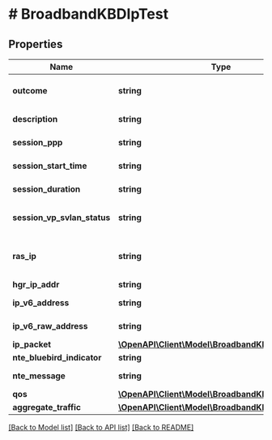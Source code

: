 # # BroadbandKBDIpTest

## Properties

Name | Type | Description | Notes
------------ | ------------- | ------------- | -------------
**outcome** | **string** | The IP test outcome code. | [optional]
**description** | **string** | The IP test description. | [optional]
**session_ppp** | **string** | PPP Session. | [optional]
**session_start_time** | **string** | Session Start Time. | [optional]
**session_duration** | **string** | Session Duration. | [optional]
**session_vp_svlan_status** | **string** | VP or SVLAN Status. | [optional]
**ras_ip** | **string** | RAS (Remote Access Server) IP. | [optional]
**hgr_ip_addr** | **string** | HGR IP. | [optional]
**ip_v6_address** | **string** | IPv6 address. | [optional]
**ip_v6_raw_address** | **string** | IPv6 raw address. | [optional]
**ip_packet** | [**\OpenAPI\Client\Model\BroadbandKBDIpTestPacket**](BroadbandKBDIpTestPacket.md) |  | [optional]
**nte_bluebird_indicator** | **string** | DSL Max. | [optional]
**nte_message** | **string** | NTE Message. | [optional]
**qos** | [**\OpenAPI\Client\Model\BroadbandKBDIpTestQos**](BroadbandKBDIpTestQos.md) |  | [optional]
**aggregate_traffic** | [**\OpenAPI\Client\Model\BroadbandKBDIpTestTraffic**](BroadbandKBDIpTestTraffic.md) |  | [optional]

[[Back to Model list]](../../README.md#models) [[Back to API list]](../../README.md#endpoints) [[Back to README]](../../README.md)
